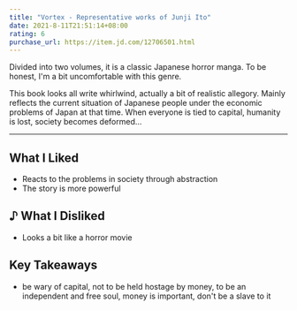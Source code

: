 ```yaml
---
title: "Vortex - Representative works of Junji Ito"
date: 2021-8-11T21:51:14+08:00
rating: 6
purchase_url: https://item.jd.com/12706501.html
---
```


Divided into two volumes, it is a classic Japanese horror manga. To be honest, I'm a bit uncomfortable with this genre.

This book looks all write whirlwind, actually a bit of realistic allegory. Mainly reflects the current situation of Japanese people under the economic problems of Japan at that time. When everyone is tied to capital, humanity is lost, society becomes deformed...


---

## What I Liked

* Reacts to the problems in society through abstraction
* The story is more powerful

## ♪ What I Disliked

* Looks a bit like a horror movie

## Key Takeaways

* be wary of capital, not to be held hostage by money, to be an independent and free soul, money is important, don't be a slave to it